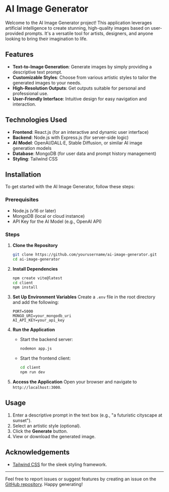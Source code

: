 # AI Image Generator

Welcome to the AI Image Generator project! This application leverages artificial intelligence to create stunning, high-quality images based on user-provided prompts. It's a versatile tool for artists, designers, and anyone looking to bring their imagination to life.

## Features

- **Text-to-Image Generation**: Generate images by simply providing a descriptive text prompt.
- **Customizable Styles**: Choose from various artistic styles to tailor the generated images to your needs.
- **High-Resolution Outputs**: Get outputs suitable for personal and professional use.
- **User-Friendly Interface**: Intuitive design for easy navigation and interaction.

## Technologies Used

- **Frontend**: React.js (for an interactive and dynamic user interface)
- **Backend**: Node.js with Express.js (for server-side logic)
- **AI Model**: OpenAI/DALL·E, Stable Diffusion, or similar AI image generation models
- **Database**: MongoDB (for user data and prompt history management)
- **Styling**: Tailwind CSS

## Installation

To get started with the AI Image Generator, follow these steps:

### Prerequisites

- Node.js (v16 or later)
- MongoDB (local or cloud instance)
- API Key for the AI Model (e.g., OpenAI API)

### Steps

1. **Clone the Repository**
   ```bash
   git clone https://github.com/yourusername/ai-image-generator.git
   cd ai-image-generator
   ```

2. **Install Dependencies**
   ```bash
   npm create vite@latest
   cd client
   npm install
   ```

3. **Set Up Environment Variables**
   Create a `.env` file in the root directory and add the following:
   ```env
   PORT=5000
   MONGO_URI=your_mongodb_uri
   AI_API_KEY=your_api_key
   ```

4. **Run the Application**
   - Start the backend server:
     ```bash
     nodemon app.js
     ```
   - Start the frontend client:
     ```bash
     cd client
     npm run dev
     ```

5. **Access the Application**
   Open your browser and navigate to `http://localhost:3000`.

## Usage

1. Enter a descriptive prompt in the text box (e.g., "a futuristic cityscape at sunset").
2. Select an artistic style (optional).
3. Click the **Generate** button.
4. View or download the generated image.


## Acknowledgements
- [Tailwind CSS](https://tailwindcss.com/) for the sleek styling framework.

---

Feel free to report issues or suggest features by creating an issue on the [GitHub repository](https://github.com/yourusername/ai-image-generator/issues). Happy generating!
